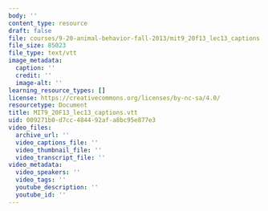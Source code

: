 ```yaml
---
body: ''
content_type: resource
draft: false
file: courses/9-20-animal-behavior-fall-2013/mit9_20f13_lec13_captions.vtt
file_size: 85023
file_type: text/vtt
image_metadata:
  caption: ''
  credit: ''
  image-alt: ''
learning_resource_types: []
license: https://creativecommons.org/licenses/by-nc-sa/4.0/
resourcetype: Document
title: MIT9_20F13_lec13_captions.vtt
uid: 009271b0-d7cc-4844-92af-a8bc95e877e3
video_files:
  archive_url: ''
  video_captions_file: ''
  video_thumbnail_file: ''
  video_transcript_file: ''
video_metadata:
  video_speakers: ''
  video_tags: ''
  youtube_description: ''
  youtube_id: ''
---
```


